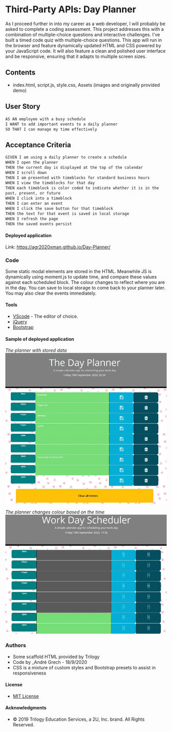 # Third-Party APIs: Day Planner

As I proceed further in into my career as a web developer, I will probably be asked to complete a coding assessment. This project addresses this with a combination of multiple-choice questions and interactive challenges. I've built a timed code quiz with multiple-choice questions. This app will run in the browser and feature dynamically updated HTML and CSS powered by your JavaScript code. It will also feature a clean and polished user interface and be responsive, ensuring that it adapts to multiple screen sizes.

## Contents

- index.html, script.js, style.css, Assets (images and originally provided demo)

## User Story

```
AS AN employee with a busy schedule
I WANT to add important events to a daily planner
SO THAT I can manage my time effectively
```

## Acceptance Criteria

```
GIVEN I am using a daily planner to create a schedule
WHEN I open the planner
THEN the current day is displayed at the top of the calendar
WHEN I scroll down
THEN I am presented with timeblocks for standard business hours
WHEN I view the timeblocks for that day
THEN each timeblock is color coded to indicate whether it is in the past, present, or future
WHEN I click into a timeblock
THEN I can enter an event
WHEN I click the save button for that timeblock
THEN the text for that event is saved in local storage
WHEN I refresh the page
THEN the saved events persist
```

#### Deployed application

Link: https://agr2020xman.github.io/Day-Planner/

### Code

Some static modal elements are stored in the HTML. Meanwhile JS is dynamically using moment.js to update time, and compare these values against each scheduled block. The colour changes to reflect where you are in the day. You can save to local storage to come back to your planner later. You may also clear the events immediately.

#### Tools 

- [VScode](https://code.visualstudio.com/) - The editor of choice.
- [jQuery](https://api.jquery.com/)
- [Bootstrap](https://getbootstrap.com/)

#### Sample of deployed application

_The planner with stored data_
![](Assets/with_storage.JPG)

_The planner changes colour based on the time_
![](Assets/withFuturePast.JPG)

### Authors

- Some scaffold HTML provided by Trilogy
- Code by \_Andr&eacute; Grech - 18/9/2020
- CSS is a mixture of custom styles and Bootstrap presets to assist in responsiveness

#### License

- [MIT License](https://opensource.org/licenses/MIT)

#### Acknowledgments

- © 2019 Trilogy Education Services, a 2U, Inc. brand. All Rights Reserved.

